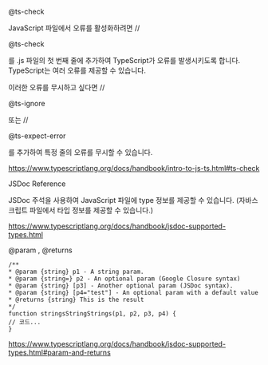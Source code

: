 @ts-check

JavaScript 파일에서 오류를 활성화하려면 //

@ts-check

를 .js 파일의 첫 번째 줄에 추가하여 TypeScript가 오류를 발생시키도록 합니다. TypeScript는 여러 오류를 제공할 수 있습니다.

이러한 오류를 무시하고 싶다면 //

@ts-ignore

또는 //

@ts-expect-error

를 추가하여 특정 줄의 오류를 무시할 수 있습니다.

https://www.typescriptlang.org/docs/handbook/intro-to-js-ts.html#ts-check

JSDoc Reference

JSDoc 주석을 사용하여 JavaScript 파일에 type 정보를 제공할 수 있습니다. (자바스크립트 파일에서 타입 정보를 제공할 수 있습니다.)

https://www.typescriptlang.org/docs/handbook/jsdoc-supported-types.html

@param , @returns

```tsx
/**
* @param {string} p1 - A string param.
* @param {string=} p2 - An optional param (Google Closure syntax)
* @param {string} [p3] - Another optional param (JSDoc syntax).
* @param {string} [p4="test"] - An optional param with a default value
* @returns {string} This is the result
*/
function stringsStringStrings(p1, p2, p3, p4) {
// 코드...
}
```

https://www.typescriptlang.org/docs/handbook/jsdoc-supported-types.html#param-and-returns